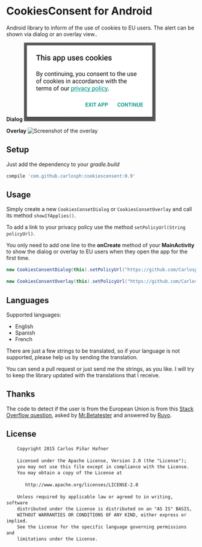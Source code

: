 # CookiesConsent for Android

Android library to inform of the use of cookies to EU users. The alert can be shown via dialog or an overlay view..

**Dialog**
![Screenshot of the dialog](screenshot.png)

**Overlay**
![Screenshot of the overlay](screenshot_overlay.png)

## Setup

Just add the dependency to your *gradle.build*
```groovy
compile 'com.github.carlosph:cookiesconsent:0.9'
```

## Usage

Simply create a new ```CookiesConsetDialog``` or ```CookiesConsetOverlay``` and call its method ```showIfApplies()```.

To add a link to your privacy policy use the method ```setPolicyUrl(String policyUrl)```.

You only need to add one line to the **onCreate** method of your **MainActivity** to show the dialog or overlay to EU users when they open the app for the first time.
```java
new CookiesConsentDialog(this).setPolicyUrl("https://github.com/Carlosph/CookiesConsent").showIfApplies();
```

```java
new CookiesConsentOverlay(this).setPolicyUrl("https://github.com/Carlosph/CookiesConsent").showIfApplies();
```

## Languages
Supported languages:
* English
* Spanish
* French
 
There are just a few strings to be translated, so if your language is not supported, please help us by sending the translation.

You can send a pull request or just send me the strings, as you like. I will try to keep the library updated with the translations that I receive.

## Thanks

The code to detect if the user is from the European Union is from this [Stack Overflow question](http://stackoverflow.com/questions/31739347/android-eu-cookie-law), asked by [Mr.Betatester](http://stackoverflow.com/users/2235837/mr-betatester) and answered by [Ruyo](http://stackoverflow.com/users/5240952/ruyo).

## License

```
    Copyright 2015 Carlos Piñar Hafner

    Licensed under the Apache License, Version 2.0 (the "License");
    you may not use this file except in compliance with the License.
    You may obtain a copy of the License at

       http://www.apache.org/licenses/LICENSE-2.0

    Unless required by applicable law or agreed to in writing, software
    distributed under the License is distributed on an "AS IS" BASIS,
    WITHOUT WARRANTIES OR CONDITIONS OF ANY KIND, either express or implied.
    See the License for the specific language governing permissions and
    limitations under the License.
    
```
